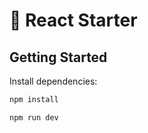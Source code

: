 # 🚀 React Starter

## Getting Started

Install dependencies:

```bash
npm install
```

```bash
npm run dev
```
